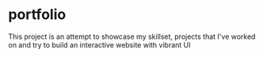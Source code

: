 # portfolio
This project is an attempt to showcase my skillset, projects that I've worked on and try to build an interactive website with vibrant UI
